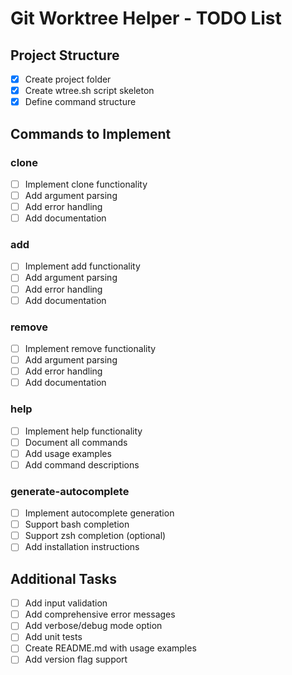 # Git Worktree Helper - TODO List

## Project Structure
- [x] Create project folder
- [x] Create wtree.sh script skeleton
- [x] Define command structure

## Commands to Implement

### clone
- [ ] Implement clone functionality
- [ ] Add argument parsing
- [ ] Add error handling
- [ ] Add documentation

### add
- [ ] Implement add functionality
- [ ] Add argument parsing
- [ ] Add error handling
- [ ] Add documentation

### remove
- [ ] Implement remove functionality
- [ ] Add argument parsing
- [ ] Add error handling
- [ ] Add documentation

### help
- [ ] Implement help functionality
- [ ] Document all commands
- [ ] Add usage examples
- [ ] Add command descriptions

### generate-autocomplete
- [ ] Implement autocomplete generation
- [ ] Support bash completion
- [ ] Support zsh completion (optional)
- [ ] Add installation instructions

## Additional Tasks
- [ ] Add input validation
- [ ] Add comprehensive error messages
- [ ] Add verbose/debug mode option
- [ ] Add unit tests
- [ ] Create README.md with usage examples
- [ ] Add version flag support
